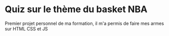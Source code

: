 # Quiz sur le thème du basket NBA  

Premier projet personnel de ma formation, il m'a permis de faire mes armes sur HTML CSS et JS
